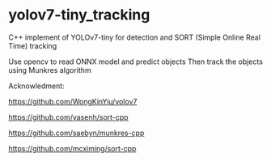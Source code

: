# yolov7-tiny_tracking
C++ implement of YOLOv7-tiny for detection and SORT (Simple Online Real Time) tracking

Use opencv to read ONNX model and predict objects
Then track the objects using Munkres algorithm

Acknowledment:

https://github.com/WongKinYiu/yolov7

https://github.com/yasenh/sort-cpp

https://github.com/saebyn/munkres-cpp

https://github.com/mcximing/sort-cpp
